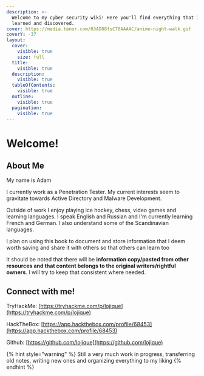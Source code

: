 ```yaml
---
description: >-
  Welcome to my cyber security wiki! Here you'll find everything that I've
  learned and discovered.
cover: https://media.tenor.com/03AD88fsCT8AAAAC/anime-night-walk.gif
coverY: -37
layout:
  cover:
    visible: true
    size: full
  title:
    visible: true
  description:
    visible: true
  tableOfContents:
    visible: true
  outline:
    visible: true
  pagination:
    visible: true
---
```


# Welcome!

## About Me

My name is Adam

I currently work as a Penetration Tester. My current interests seem to gravitate towards Active Directory and Malware Development.

Outside of work I enjoy playing ice hockey, chess, video games and learning languages. I speak English and Russian and I'm currently learning French and German. I also understand some of the Scandinavian languages.

I plan on using this book to document and store information that I deem worth saving and share it with others so that others can learn too

It should be noted that there will be **information copy/pasted from other resources and that content belongs to the original writers/rightful owners**. I will try to keep that consistent where needed.

## Connect with me!

TryHackMe: [https://tryhackme.com/p/lojique](https://tryhackme.com/p/lojique)

HackTheBox: [https://app.hackthebox.com/profile/68453](https://app.hackthebox.com/profile/68453)

Github: [https://github.com/lojique](https://github.com/lojique)

{% hint style="warning" %}
Still a very much work in progress, transferring old notes, writing new ones and organizing everything to my liking
{% endhint %}
